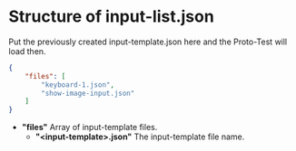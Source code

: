 # Structure of input-list.json

Put the previously created input-template.json here and the Proto-Test will load then.

```json
{
	"files": [
		"keyboard-1.json",
		"show-image-input.json"
	]
}
```

- **"files"** Array of input-template files.
  - **"&lt;input-template&gt;.json"** The input-template file name. 
